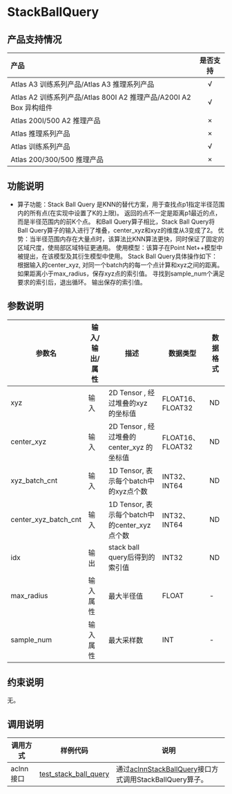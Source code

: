 # StackBallQuery
## 产品支持情况

| 产品                                                                            | 是否支持 |
| :------------------------------------------------------------------------------ | :------: |
| Atlas A3 训练系列产品/Atlas A3 推理系列产品                        |    √     |
| Atlas A2 训练系列产品/Atlas 800I A2 推理产品/A200I A2 Box 异构组件 |    √     |
| Atlas 200I/500 A2 推理产品                                         |    ×     |
| Atlas 推理系列产品                                                 |    ×     |
| Atlas 训练系列产品                                                 |    √     |
| Atlas 200/300/500 推理产品                                         |    ×     |

## 功能说明

- 算子功能：Stack Ball Query 是KNN的替代方案，用于查找点p1指定半径范围内的所有点(在实现中设置了K的上限)。
返回的点不一定是距离p1最近的点，而是半径范围内的前K个点。
和Ball Query算子相比，Stack Ball Query将Ball Query算子的输入进行了堆叠，center_xyz和xyz的维度从3变成了2。
优势：当半径范围内存在大量点时，该算法比KNN算法更快，同时保证了固定的区域尺度，使局部区域特征更通用。
使用模型：该算子在Point Net++模型中被提出，在该模型及其衍生模型中使用。
Stack Ball Query具体操作如下：
根据输入的center_xyz, 对同一个batch内的每一个点计算和xyz之间的距离。
如果距离小于max_radius，保存xyz点的索引值。
寻找到sample_num个满足要求的索引后，退出循环。
输出保存的索引值。

## 参数说明

| 参数名               | 输入/输出/属性 | 描述                                         | 数据类型         | 数据格式 |
| -------------------- | -------------- | -------------------------------------------- | ---------------- | -------- |
| xyz                  | 输入           | 2D Tensor , 经过堆叠的xyz 的坐标值           | FLOAT16、FLOAT32 | ND       |
| center_xyz           | 输入           | 2D Tensor , 经过堆叠的center_xyz 的坐标值    | FLOAT16、FLOAT32 | ND       |
| xyz_batch_cnt        | 输入           | 1D Tensor, 表示每个batch中的xyz点个数        | INT32、INT64     | ND        |
| center_xyz_batch_cnt | 输入           | 1D Tensor, 表示每个batch中的center_xyz点个数 | INT32、INT64     | ND       |
| idx                  | 输出           | stack ball query后得到的索引值               | INT32            | ND       |
| max_radius           | 输入属性       | 最大半径值                                   | FLOAT            | -       |
| sample_num           | 输入属性       | 最大采样数                                   | INT              | -       |

## 约束说明

无。

## 调用说明

| 调用方式  | 样例代码                                                              | 说明                                                                        |
| --------- | --------------------------------------------------------------------- | --------------------------------------------------------------------------- |
| aclnn接口 | [test_stack_ball_query](tests/ut/op_kernel/test_stack_ball_query.cpp) | 通过[aclnnStackBallQuery](docs/aclnnStackBallQuery.md)接口方式调用StackBallQuery算子。 |
